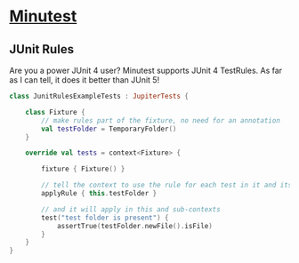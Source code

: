 # [Minutest](README.md)

## JUnit Rules

Are you a power JUnit 4 user? Minutest supports JUnit 4 TestRules. As far as I can tell, it does it better than JUnit 5!

```kotlin
class JunitRulesExampleTests : JupiterTests {

    class Fixture {
        // make rules part of the fixture, no need for an annotation
        val testFolder = TemporaryFolder()
    }

    override val tests = context<Fixture> {

        fixture { Fixture() }

        // tell the context to use the rule for each test in it and its children
        applyRule { this.testFolder }

        // and it will apply in this and sub-contexts
        test("test folder is present") {
            assertTrue(testFolder.newFile().isFile)
        }
    }
}
```